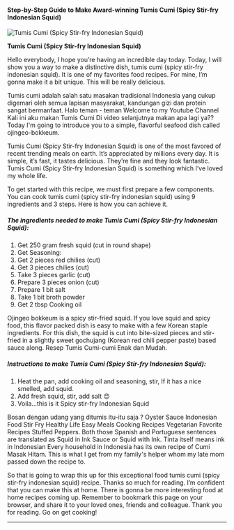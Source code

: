             

#### Step-by-Step Guide to Make Award-winning Tumis Cumi (Spicy Stir-fry Indonesian Squid)

![Tumis Cumi (Spicy Stir-fry Indonesian Squid)](https://img-global.cpcdn.com/recipes/e6b51654a2e53891/751x532cq70/tumis-cumi-spicy-stir-fry-indonesian-squid-recipe-main-photo.jpg)

**Tumis Cumi (Spicy Stir-fry Indonesian Squid)**

Hello everybody, I hope you’re having an incredible day today. Today, I will show you a way to make a distinctive dish, tumis cumi (spicy stir-fry indonesian squid). It is one of my favorites food recipes. For mine, I’m gonna make it a bit unique. This will be really delicious.

Tumis cumi adalah salah satu masakan tradisional Indonesia yang cukup digemari oleh semua lapisan masyarakat, kandungan gizi dan protein sangat bermanfaat. Halo teman - teman Welcome to my Youtube Channel Kali ini aku makan Tumis Cumi Di video selanjutnya makan apa lagi ya?? Today I'm going to introduce you to a simple, flavorful seafood dish called ojingeo-bokkeum.

Tumis Cumi (Spicy Stir-fry Indonesian Squid) is one of the most favored of recent trending meals on earth. It’s appreciated by millions every day. It is simple, it’s fast, it tastes delicious. They’re fine and they look fantastic. Tumis Cumi (Spicy Stir-fry Indonesian Squid) is something which I’ve loved my whole life.

To get started with this recipe, we must first prepare a few components. You can cook tumis cumi (spicy stir-fry indonesian squid) using 9 ingredients and 3 steps. Here is how you can achieve it.

##### The ingredients needed to make Tumis Cumi (Spicy Stir-fry Indonesian Squid):

1.  Get 250 gram fresh squid (cut in round shape)
2.  Get Seasoning:
3.  Get 2 pieces red chilies (cut)
4.  Get 3 pieces chilies (cut)
5.  Take 3 pieces garlic (cut)
6.  Prepare 3 pieces onion (cut)
7.  Prepare 1 bit salt
8.  Take 1 bit broth powder
9.  Get 2 tbsp Cooking oil

Ojingeo bokkeum is a spicy stir-fried squid. If you love squid and spicy food, this flavor packed dish is easy to make with a few Korean staple ingredients. For this dish, the squid is cut into bite-sized pieces and stir-fried in a slightly sweet gochujang (Korean red chili pepper paste) based sauce along. Resep Tumis Cumi-cumi Enak dan Mudah.

##### Instructions to make Tumis Cumi (Spicy Stir-fry Indonesian Squid):

1.  Heat the pan, add cooking oil and seasoning, stir, If it has a nice smelled, add squid.
2.  Add fresh squid, stir, add salt 😊
3.  Voila…this is it Spicy stir-fry Indonesian Squid

Bosan dengan udang yang ditumis itu-itu saja ? Oyster Sauce Indonesian Food Stir Fry Healthy Life Easy Meals Cooking Recipes Vegetarian Favorite Recipes Stuffed Peppers. Both those Spanish and Portuguese sentences are translated as Squid in Ink Sauce or Squid with Ink. Tinta itself means ink in Indonesian Every household in Indonesia has its own recipe of Cumi Masak Hitam. This is what I get from my family's helper whom my late mom passed down the recipe to.

So that is going to wrap this up for this exceptional food tumis cumi (spicy stir-fry indonesian squid) recipe. Thanks so much for reading. I’m confident that you can make this at home. There is gonna be more interesting food at home recipes coming up. Remember to bookmark this page on your browser, and share it to your loved ones, friends and colleague. Thank you for reading. Go on get cooking!

* * *